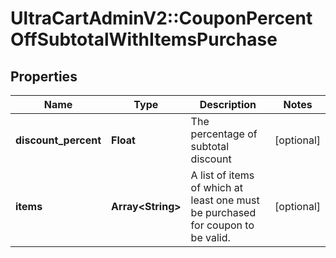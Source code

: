 # UltraCartAdminV2::CouponPercentOffSubtotalWithItemsPurchase

## Properties
Name | Type | Description | Notes
------------ | ------------- | ------------- | -------------
**discount_percent** | **Float** | The percentage of subtotal discount | [optional] 
**items** | **Array&lt;String&gt;** | A list of items of which at least one must be purchased for coupon to be valid. | [optional] 



